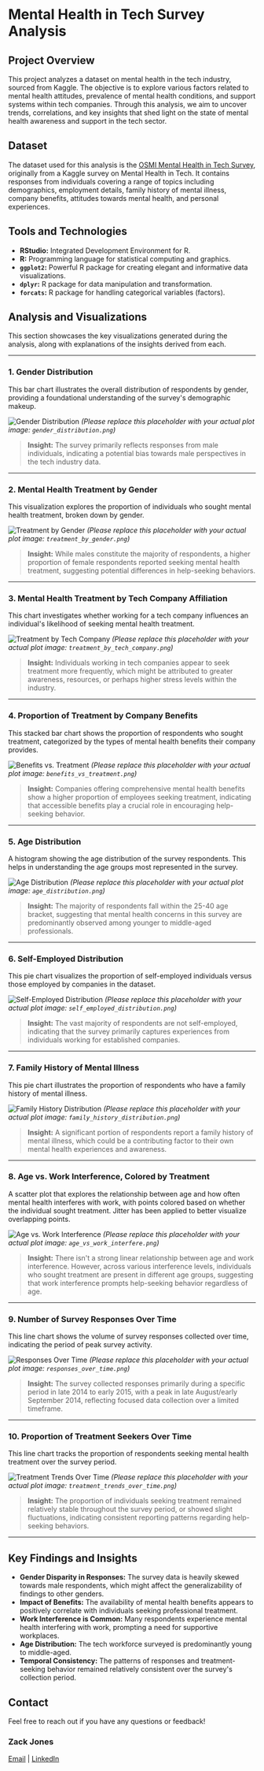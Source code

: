 # Mental Health in Tech Survey Analysis

## Project Overview

This project analyzes a dataset on mental health in the tech industry, sourced from Kaggle. The objective is to explore various factors related to mental health attitudes, prevalence of mental health conditions, and support systems within tech companies. Through this analysis, we aim to uncover trends, correlations, and key insights that shed light on the state of mental health awareness and support in the tech sector.

## Dataset

The dataset used for this analysis is the [OSMI Mental Health in Tech Survey](https://www.kaggle.com/datasets/osmi/mental-health-in-tech-survey), originally from a Kaggle survey on Mental Health in Tech. It contains responses from individuals covering a range of topics including demographics, employment details, family history of mental illness, company benefits, attitudes towards mental health, and personal experiences.

## Tools and Technologies

* **RStudio:** Integrated Development Environment for R.
* **R:** Programming language for statistical computing and graphics.
* **`ggplot2`:** Powerful R package for creating elegant and informative data visualizations.
* **`dplyr`:** R package for data manipulation and transformation.
* **`forcats`:** R package for handling categorical variables (factors).

## Analysis and Visualizations

This section showcases the key visualizations generated during the analysis, along with explanations of the insights derived from each.

---

### 1. Gender Distribution

This bar chart illustrates the overall distribution of respondents by gender, providing a foundational understanding of the survey's demographic makeup.

![Gender Distribution](images/gender_distribution.png)
*(Please replace this placeholder with your actual plot image: `gender_distribution.png`)*

> **Insight:** The survey primarily reflects responses from male individuals, indicating a potential bias towards male perspectives in the tech industry data.

---

### 2. Mental Health Treatment by Gender

This visualization explores the proportion of individuals who sought mental health treatment, broken down by gender.

![Treatment by Gender](images/treatment_by_gender.png)
*(Please replace this placeholder with your actual plot image: `treatment_by_gender.png`)*

> **Insight:** While males constitute the majority of respondents, a higher proportion of female respondents reported seeking mental health treatment, suggesting potential differences in help-seeking behaviors.

---

### 3. Mental Health Treatment by Tech Company Affiliation

This chart investigates whether working for a tech company influences an individual's likelihood of seeking mental health treatment.

![Treatment by Tech Company](images/treatment_by_tech_company.png)
*(Please replace this placeholder with your actual plot image: `treatment_by_tech_company.png`)*

> **Insight:** Individuals working in tech companies appear to seek treatment more frequently, which might be attributed to greater awareness, resources, or perhaps higher stress levels within the industry.

---

### 4. Proportion of Treatment by Company Benefits

This stacked bar chart shows the proportion of respondents who sought treatment, categorized by the types of mental health benefits their company provides.

![Benefits vs. Treatment](images/benefits_vs_treatment.png)
*(Please replace this placeholder with your actual plot image: `benefits_vs_treatment.png`)*

> **Insight:** Companies offering comprehensive mental health benefits show a higher proportion of employees seeking treatment, indicating that accessible benefits play a crucial role in encouraging help-seeking behavior.

---

### 5. Age Distribution

A histogram showing the age distribution of the survey respondents. This helps in understanding the age groups most represented in the survey.

![Age Distribution](images/age_distribution.png)
*(Please replace this placeholder with your actual plot image: `age_distribution.png`)*

> **Insight:** The majority of respondents fall within the 25-40 age bracket, suggesting that mental health concerns in this survey are predominantly observed among younger to middle-aged professionals.

---

### 6. Self-Employed Distribution

This pie chart visualizes the proportion of self-employed individuals versus those employed by companies in the dataset.

![Self-Employed Distribution](images/self_employed_distribution.png)
*(Please replace this placeholder with your actual plot image: `self_employed_distribution.png`)*

> **Insight:** The vast majority of respondents are not self-employed, indicating that the survey primarily captures experiences from individuals working for established companies.

---

### 7. Family History of Mental Illness

This pie chart illustrates the proportion of respondents who have a family history of mental illness.

![Family History Distribution](images/family_history_distribution.png)
*(Please replace this placeholder with your actual plot image: `family_history_distribution.png`)*

> **Insight:** A significant portion of respondents report a family history of mental illness, which could be a contributing factor to their own mental health experiences and awareness.

---

### 8. Age vs. Work Interference, Colored by Treatment

A scatter plot that explores the relationship between age and how often mental health interferes with work, with points colored based on whether the individual sought treatment. Jitter has been applied to better visualize overlapping points.

![Age vs. Work Interference](images/age_vs_work_interfere.png)
*(Please replace this placeholder with your actual plot image: `age_vs_work_interfere.png`)*

> **Insight:** There isn't a strong linear relationship between age and work interference. However, across various interference levels, individuals who sought treatment are present in different age groups, suggesting that work interference prompts help-seeking behavior regardless of age.

---

### 9. Number of Survey Responses Over Time

This line chart shows the volume of survey responses collected over time, indicating the period of peak survey activity.

![Responses Over Time](images/responses_over_time.png)
*(Please replace this placeholder with your actual plot image: `responses_over_time.png`)*

> **Insight:** The survey collected responses primarily during a specific period in late 2014 to early 2015, with a peak in late August/early September 2014, reflecting focused data collection over a limited timeframe.

---

### 10. Proportion of Treatment Seekers Over Time

This line chart tracks the proportion of respondents seeking mental health treatment over the survey period.

![Treatment Trends Over Time](images/treatment_trends_over_time.png)
*(Please replace this placeholder with your actual plot image: `treatment_trends_over_time.png`)*

> **Insight:** The proportion of individuals seeking treatment remained relatively stable throughout the survey period, or showed slight fluctuations, indicating consistent reporting patterns regarding help-seeking behaviors.

---

## Key Findings and Insights

* **Gender Disparity in Responses:** The survey data is heavily skewed towards male respondents, which might affect the generalizability of findings to other genders.
* **Impact of Benefits:** The availability of mental health benefits appears to positively correlate with individuals seeking professional treatment.
* **Work Interference is Common:** Many respondents experience mental health interfering with work, prompting a need for supportive workplaces.
* **Age Distribution:** The tech workforce surveyed is predominantly young to middle-aged.
* **Temporal Consistency:** The patterns of responses and treatment-seeking behavior remained relatively consistent over the survey's collection period.

## Contact

Feel free to reach out if you have any questions or feedback!

### Zack Jones
[Email](zackjones.dataanalyst@gmail.com) | [LinkedIn](https://www.linkedin.com/in/zjaytech/)
